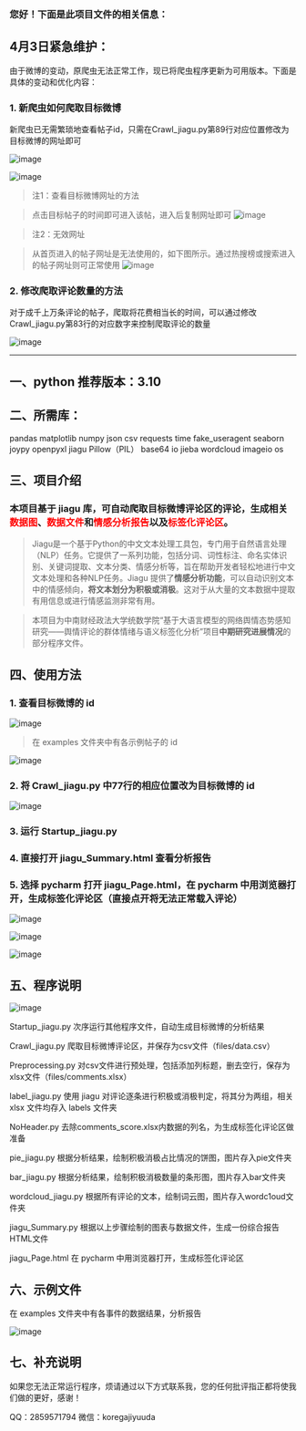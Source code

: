 ### 您好！下面是此项目文件的相关信息：


## 4月3日紧急维护：
由于微博的变动，原爬虫无法正常工作，现已将爬虫程序更新为可用版本。下面是具体的变动和优化内容：

### 1. 新爬虫如何爬取目标微博

新爬虫已无需繁琐地查看帖子id，只需在Crawl_jiagu.py第89行对应位置修改为目标微博的网址即可

![image](https://github.com/Kawabata0223/Programs-Based-on-jiagu_ZUELer/blob/master/pic/%E6%AD%A3%E7%A1%AE%E7%BD%91%E7%AB%99.png)

![image](https://github.com/Kawabata0223/Programs-Based-on-jiagu_ZUELer/blob/master/pic/%E8%BE%93%E5%85%A5%E7%BD%91%E5%9D%80.png)

> 注1：查看目标微博网址的方法

> 点击目标帖子的时间即可进入该帖，进入后复制网址即可
![image](https://github.com/Kawabata0223/Programs-Based-on-jiagu_ZUELer/blob/master/pic/%E8%BF%9B%E5%85%A5%E5%B8%96%E5%AD%90.png)

> 注2：无效网址

> 从首页进入的帖子网址是无法使用的，如下图所示。通过热搜榜或搜索进入的帖子网址则可正常使用
![image](https://github.com/Kawabata0223/Programs-Based-on-jiagu_ZUELer/blob/master/pic/%E9%A6%96%E9%A1%B5.png)


### 2. 修改爬取评论数量的方法
对于成千上万条评论的帖子，爬取将花费相当长的时间，可以通过修改Crawl_jiagu.py第83行的对应数字来控制爬取评论的数量

![image](https://github.com/Kawabata0223/Programs-Based-on-jiagu_ZUELer/blob/master/pic/%E9%A1%B5%E6%95%B0%E9%99%90%E5%88%B6.png)

--------------------------------


## 一、python 推荐版本：3.10


## 二、所需库：
pandas
matplotlib
numpy
json
csv
requests
time
fake_useragent
seaborn
joypy
openpyxl
jiagu
Pillow（PIL）
base64
io
jieba
wordcloud
imageio
os


## 三、项目介绍

### 本项目基于 jiagu 库，可自动爬取目标微博评论区的评论，生成相关<font color="#ff0000">数据图</font>、<font color="#ff0000">数据文件</font>和<font color="#ff0000">情感分析报告</font>以及<font color="#ff0000">标签化评论区</font>。

> Jiagu是一个基于Python的中文文本处理工具包，专门用于自然语言处理（NLP）任务。它提供了一系列功能，包括分词、词性标注、命名实体识别、关键词提取、文本分类、情感分析等，旨在帮助开发者轻松地进行中文文本处理和各种NLP任务。Jiagu 提供了**情感分析功能**，可以自动识别文本中的情感倾向，**将文本划分为积极或消极**。这对于从大量的文本数据中提取有用信息或进行情感监测非常有用。

> 本项目为中南财经政法大学统数学院“基于大语言模型的网络舆情态势感知研究——舆情评论的群体情绪与语义标签化分析”项目**中期研究进展情况**的部分程序文件。



## 四、使用方法

### 1. 查看目标微博的 id

![image](https://github.com/Kawabata0223/Programs-Based-on-jiagu_ZUELer/blob/master/pic/278919608-89dcbb20-5c15-4e84-9e72-520babbaf057.png)

> 在 examples 文件夹中有各示例帖子的 id

![image](https://github.com/Kawabata0223/Programs-Based-on-jiagu_ZUELer/blob/master/pic/Pasted%20image%2020240315130233.png)


### 2. 将 Crawl_jiagu.py 中77行的相应位置改为目标微博的 id


![image](https://github.com/Kawabata0223/Programs-Based-on-jiagu_ZUELer/blob/master/pic/Pasted%20image%2020240315212119.png)

### 3. 运行 Startup_jiagu.py



### 4. 直接打开 jiagu_Summary.html 查看分析报告



### 5. 选择 pycharm 打开 jiagu_Page.html，在 pycharm 中用浏览器打开，生成标签化评论区（直接点开将无法正常载入评论）


![image](https://github.com/Kawabata0223/Programs-Based-on-jiagu_ZUELer/blob/master/pic/Pasted%20image%2020240315213748.png)


![image](https://github.com/Kawabata0223/Programs-Based-on-jiagu_ZUELer/blob/master/pic/Pasted%20image%2020240315213958.png)


![image](https://github.com/Kawabata0223/Programs-Based-on-jiagu_ZUELer/blob/master/pic/Pasted%20image%2020240315214257.png)


## 五、程序说明

![image](https://github.com/Kawabata0223/Programs-Based-on-jiagu_ZUELer/blob/master/pic/Pasted%20image%2020240315223356.png)

Startup_jiagu.py
次序运行其他程序文件，自动生成目标微博的分析结果

Crawl_jiagu.py
爬取目标微博评论区，并保存为csv文件（files/data.csv）

Preprocessing.py
对csv文件进行预处理，包括添加列标题，删去空行，保存为xlsx文件（files/comments.xlsx）

label_jiagu.py
使用 jiagu 对评论逐条进行积极或消极判定，将其分为两组，相关 xlsx 文件均存入 labels 文件夹

NoHeader.py
去除comments_score.xlsx内数据的列名，为生成标签化评论区做准备

pie_jiagu.py
根据分析结果，绘制积极消极占比情况的饼图，图片存入pie文件夹

bar_jiagu.py
根据分析结果，绘制积极消极数量的条形图，图片存入bar文件夹

wordcloud_jiagu.py
根据所有评论的文本，绘制词云图，图片存入wordc1oud文件夹

jiagu_Summary.py
根据以上步骤绘制的图表与数据文件，生成一份综合报告HTML文件

jiagu_Page.html
在 pycharm 中用浏览器打开，生成标签化评论区


## 六、示例文件

在 examples 文件夹中有各事件的数据结果，分析报告


![image](https://github.com/Kawabata0223/Programs-Based-on-jiagu_ZUELer/blob/master/pic/Pasted%20image%2020240315123520.png)

## 七、补充说明

如果您无法正常运行程序，烦请通过以下方式联系我，您的任何批评指正都将使我们做的更好，感谢！

QQ：2859571794
微信：koregajiyuuda

